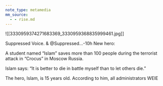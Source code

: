 ```yaml
---
note_type: metamedia
mm_source:
  - - rise.md
---
```


![[3330959374271683369_3330959368835999461.jpg]]

Suppressed Voice. & @Suppressed...-10h
New hero:

A student named “Islam” saves more than 100
people during the terrorist attack in “Crocus” in
Moscow Russia.

Islam says: “It is better to die in battle myself
than to let others die.”

The hero, Islam, is 15 years old.
According to him, all administrators
WEIE


